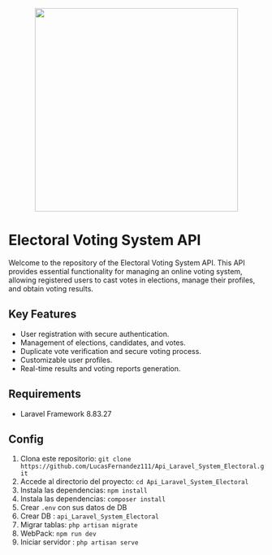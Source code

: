 <p align="center"><a href="https://laravel.com" target="_blank"><img src="https://raw.githubusercontent.com/laravel/art/master/logo-lockup/5%20SVG/2%20CMYK/1%20Full%20Color/laravel-logolockup-cmyk-red.svg" width="400"></a></p>

# Electoral Voting System API

Welcome to the repository of the Electoral Voting System API. This API provides essential functionality for managing an online voting system, allowing registered users to cast votes in elections, manage their profiles, and obtain voting results.

## Key Features

-   User registration with secure authentication.
-   Management of elections, candidates, and votes.
-   Duplicate vote verification and secure voting process.
-   Customizable user profiles.
-   Real-time results and voting reports generation.

## Requirements

-   Laravel Framework 8.83.27

## Config

1. Clona este repositorio: `git clone https://github.com/LucasFernandez111/Api_Laravel_System_Electoral.git`
2. Accede al directorio del proyecto: `cd Api_Laravel_System_Electoral`
3. Instala las dependencias: `npm install`
4. Instala las dependencias: `composer install`
5. Crear `.env` con sus datos de DB
6. Crear DB : `api_Laravel_System_Electoral`
7. Migrar tablas: `php artisan migrate`
8. WebPack: `npm run dev`
9. Iniciar servidor : `php artisan serve`
